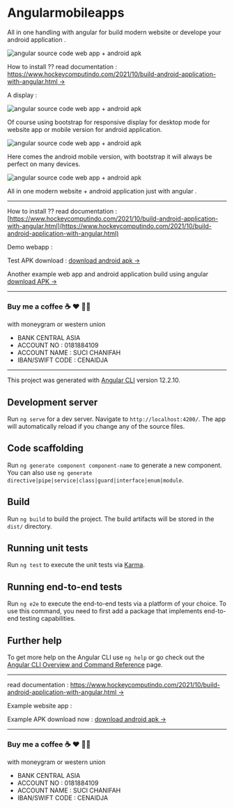 # Angularmobileapps

All in one handling with angular for build modern website or develope your android application .

![angular source code web app + android apk](https://1.bp.blogspot.com/-lUbAA5dwN6A/YX6c0WaxTOI/AAAAAAAARlo/EXwW_IXjhWYl327wDPpLPZOASEb-veL4QCLcBGAsYHQ/s1024/build%2Bandroid%2Bapplication%2Bwith%2Bangular%2Bwith%2Bsource%2Bcode%2Bfree%2Bdownload%2Bgratis.jpg)

How to install ?? read documentation : [https://www.hockeycomputindo.com/2021/10/build-android-application-with-angular.html →](https://www.hockeycomputindo.com/2021/10/build-android-application-with-angular.html)

A display :

![angular source code web app + android apk](https://1.bp.blogspot.com/-cV57GVN6hlI/YX6c0ukAawI/AAAAAAAARls/RYoeVQNIYrYv8gIqXhwrymDmHf5cUQ2ngCLcBGAsYHQ/s1360/Pembuatan%2Bwebsite%2Baplikasi%2Bandroid%2Ball%2Bin%2Bone.png)

Of course using bootstrap for responsive display for desktop mode for website app or mobile version for android application.

![angular source code web app + android apk](https://1.bp.blogspot.com/-sAuWnAmTcp0/YX6c4HYE0iI/AAAAAAAARlw/Elq2Q5JbFdALw84hwYjSQ3oQ4x1ZyNiawCLcBGAsYHQ/s638/1and.png)

Here comes the android mobile version, with bootstrap it will always be perfect on many devices.

![angular source code web app + android apk](https://1.bp.blogspot.com/-i_Y1MxTgZZk/YX6c4b2eU1I/AAAAAAAARl4/r1wq7MhZAbAtwC3QiVjcA0lhK8bL2jzVwCLcBGAsYHQ/s634/2and.png)

All in one modern website + android application just with angular .

----------------------------------------------------------------------------

How to install ?? read documentation : [https://www.hockeycomputindo.com/2021/10/build-android-application-with-angular.html](https://www.hockeycomputindo.com/2021/10/build-android-application-with-angular.html)

Demo webapp : 

Test APK download : [download android apk →](https://play.google.com/store/apps/details?id=com.axcora.angularmobileapp)

Another example web app and android application build using angular [download APK →](https://play.google.com/store/apps/details?id=com.axcora.bootstraposapp)

-------------------------------------------------

### Buy me a coffee ☕️ ❤️  ✌🏻

with moneygram or western union

+ BANK CENTRAL ASIA
+ ACCOUNT NO : 0181884109
+ ACCOUNT NAME : SUCI CHANIFAH
+ IBAN/SWIFT CODE : CENAIDJA

-------------------------------------------------
This project was generated with [Angular CLI](https://github.com/angular/angular-cli) version 12.2.10.

## Development server

Run `ng serve` for a dev server. Navigate to `http://localhost:4200/`. The app will automatically reload if you change any of the source files.

## Code scaffolding

Run `ng generate component component-name` to generate a new component. You can also use `ng generate directive|pipe|service|class|guard|interface|enum|module`.

## Build

Run `ng build` to build the project. The build artifacts will be stored in the `dist/` directory.

## Running unit tests

Run `ng test` to execute the unit tests via [Karma](https://karma-runner.github.io).

## Running end-to-end tests

Run `ng e2e` to execute the end-to-end tests via a platform of your choice. To use this command, you need to first add a package that implements end-to-end testing capabilities.

## Further help

To get more help on the Angular CLI use `ng help` or go check out the [Angular CLI Overview and Command Reference](https://angular.io/cli) page.


-------------------------------------------------

read documentation : [https://www.hockeycomputindo.com/2021/10/build-android-application-with-angular.html →](https://www.hockeycomputindo.com/2021/10/build-android-application-with-angular.html)

Example website app : []()

Example APK download now : [download android apk →](https://play.google.com/store/apps/details?id=com.axcora.angularmobileapp)

-------------------------------------------------


### Buy me a coffee ☕️ ❤️  ✌🏻

with moneygram or western union

+ BANK CENTRAL ASIA
+ ACCOUNT NO : 0181884109
+ ACCOUNT NAME : SUCI CHANIFAH
+ IBAN/SWIFT CODE : CENAIDJA


